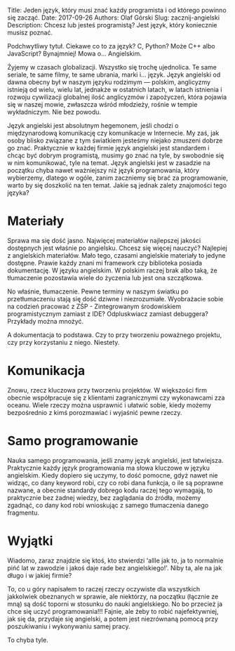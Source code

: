 Title:  Jeden język, który musi znać każdy programista i od którego powinno się zacząć.
Date:   2017-09-26
Authors: Olaf Górski
Slug: zacznij-angielski
Description: Chcesz lub jesteś programistą? Jest język, który koniecznie musisz poznać.

Podchwytliwy tytuł. Ciekawe co to za język? C, Python? Może C++ albo JavaScript? Bynajmniej! Mowa o... Angielskim.

Żyjemy w czasach globalizacji. Wszystko się trochę ujednolica. Te same seriale, te same filmy, te same ubrania, marki i... język. Język angielski od dawna obecny był w naszym języku rodzimym — polskim, anglicyzmy istnieją od wielu, wielu lat, jednakże w ostatnich latach, w latach istnienia i rozwoju cywilizacji globalnej ilość anglicyzmów i zapożyczeń, która pojawia się w naszej mowie, zwłaszcza wśród młodzieży, rośnie w tempie wykładniczym. Nie bez powodu.

Język angielski jest absolutnym hegemonem, jeśli chodzi o międzynarodową komunikację czy komunikacje w Internecie. My zaś, jak osoby blisko związane z tym światkiem jesteśmy niejako zmuszeni dobrze go znać. Praktycznie w każdej firmie język angielski jest standardem i chcąc być dobrym programistą, musimy go znać na tyle, by swobodnie się w nim komunikować, tyle na temat. Język angielski jest w zasadzie na początku chyba nawet ważniejszy niż język programowania, który wybierzemy, dlatego
w ogóle, zanim zaczniemy się brać za programowanie, warto by się doszkolić na ten temat.
Jakie są jednak zalety znajomości tego języka?

# Materiały
Sprawa ma się dość jasno. Najwięcej materiałów najlepszej jakości dostępnych jest właśnie po angielsku. Chcesz się więcej nauczyć? Najlepiej z angielskich materiałów. Mało tego, czasami angielskie materiały to jedyne dostępne. Prawie każdy znani mi framework czy biblioteka posiada dokumentację. W języku angielskim. W polskim raczej brak albo taką, że tłumaczenie pozostawia wiele do życzenia lub jest ona szczątkowa.

No właśnie, tłumaczenie. Pewne terminy w naszym światku po przetłumaczeniu stają się dość dziwne i niezrozumiałe. Wyobrażacie sobie na codzień pracować z ZŚP - Zintegrowanym środowiskiem programistycznym zamiast z IDE? Odpluskwiacz zamiast debuggera? Przykłady można mnożyć.

A dokumentacja to podstawa. Czy to przy tworzeniu poważnego projektu, czy przy korzystaniu z niego. Niestety.

# Komunikacja
Znowu, rzecz kluczowa przy tworzeniu projektów. W większości firm obecnie współpracuje się z klientami zagranicznymi czy wykonawcami zza oceanu. Wiele rzeczy można usprawnić i ułatwić sobie, kiedy możemy bezpośrednio z kimś porozmawiać i wyjaśnić pewne rzeczy.

# Samo programowanie
Nauka samego programowania, jeśli znamy język angielski, jest łatwiejsza. Praktycznie każdy język programowania ma słowa kluczowe w języku angielskim. Kiedy dopiero się uczymy, to dość pomocne, gdyż nawet nie widząc, co dany keyword robi, czy co robi dana funkcja, o ile są poprawne nazwane, a obecnie standardy dobrego kodu raczej tego wymagają, to praktycznie bez żadnej wiedzy, bez zaglądania do źródła, możemy zgadnąć, co dany kod robi wnioskując z samego tłumaczenia danego fragmentu.

# Wyjątki
Wiadomo, zaraz znajdzie się ktoś, kto stwierdzi 'allle jak to, ja to normalnie pińć lat w zawodzie i jakoś daje rade bez angielskiego!'. Niby ta, ale na jak długo i w jakiej firmie?

To, co u góry napisałem to raczej rzeczy oczywiste dla wszystkich jakkolwiek obeznanych w sprawie, ale niektórzy, na początku (łącznie ze mną) są dość toporni w stosunku do nauki angielskiego. No bo przecież ja chce się uczyć programowania!!! Fajnie, ale żeby to robić najefektywniej, jak się da, przydaje się angielski, a potem jest niezrównaną pomocą przy poszukiwaniu i wykonywaniu samej pracy.

To chyba tyle.
